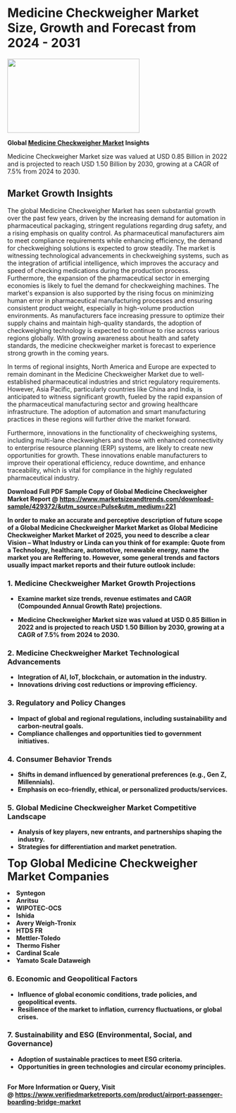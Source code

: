 <H1>Medicine Checkweigher Market Size, Growth and Forecast from 2024 - 2031</H1><img class="aligncenter size-medium wp-image-584254" src="https://thirdeyenews.in/wp-content/uploads/2024/09/Global-Market-Research-300x168.jpeg" alt="" width="300" height="168" /><p><strong>Global&nbsp;<a href="https://www.marketsizeandtrends.com/download-sample/429372/&amp;utm_source=Pulse&amp;utm_medium=221">Medicine Checkweigher Market</a> Insights</strong></p><p>Medicine Checkweigher Market size was valued at USD 0.85 Billion in 2022 and is projected to reach USD 1.50 Billion by 2030, growing at a CAGR of 7.5% from 2024 to 2030.</p><p><h2>Market Growth Insights</h2> <p>The global Medicine Checkweigher Market has seen substantial growth over the past few years, driven by the increasing demand for automation in pharmaceutical packaging, stringent regulations regarding drug safety, and a rising emphasis on quality control. As pharmaceutical manufacturers aim to meet compliance requirements while enhancing efficiency, the demand for checkweighing solutions is expected to grow steadily. The market is witnessing technological advancements in checkweighing systems, such as the integration of artificial intelligence, which improves the accuracy and speed of checking medications during the production process. Furthermore, the expansion of the pharmaceutical sector in emerging economies is likely to fuel the demand for checkweighing machines. The market's expansion is also supported by the rising focus on minimizing human error in pharmaceutical manufacturing processes and ensuring consistent product weight, especially in high-volume production environments. As manufacturers face increasing pressure to optimize their supply chains and maintain high-quality standards, the adoption of checkweighing technology is expected to continue to rise across various regions globally. With growing awareness about health and safety standards, the medicine checkweigher market is forecast to experience strong growth in the coming years.</p> <p><strong></strong></p> <p>In terms of regional insights, North America and Europe are expected to remain dominant in the Medicine Checkweigher Market due to well-established pharmaceutical industries and strict regulatory requirements. However, Asia Pacific, particularly countries like China and India, is anticipated to witness significant growth, fueled by the rapid expansion of the pharmaceutical manufacturing sector and growing healthcare infrastructure. The adoption of automation and smart manufacturing practices in these regions will further drive the market forward.</p> <p>Furthermore, innovations in the functionality of checkweighing systems, including multi-lane checkweighers and those with enhanced connectivity to enterprise resource planning (ERP) systems, are likely to create new opportunities for growth. These innovations enable manufacturers to improve their operational efficiency, reduce downtime, and enhance traceability, which is vital for compliance in the highly regulated pharmaceutical industry.</p> <p><strong></p><p><span class=""><strong>Download Full PDF Sample Copy of Global Medicine Checkweigher Market Report</strong> @ <a href="https://www.marketsizeandtrends.com/download-sample/429372/&amp;utm_source=Pulse&amp;utm_medium=221" target="_blank">https://www.marketsizeandtrends.com/download-sample/429372/&amp;utm_source=Pulse&amp;utm_medium=221</a></span></p><p>In order to make an accurate and perceptive description of future scope of a Global&nbsp;Medicine Checkweigher Market Market as Global&nbsp;Medicine Checkweigher Market Market of 2025, you need to describe a clear Vision &ndash; What Industry or Linda can you think of for example: Quote from a Technology, healthcare, automotive, renewable energy, name the market you are Reffering to. However, some general trends and factors usually impact market reports and their future outlook include:</p><h3>1.&nbsp;<strong>Medicine Checkweigher Market Growth Projections</strong></h3><ul><li>Examine market size trends, revenue estimates and CAGR (Compounded Annual Growth Rate) projections.</li><li><p>Medicine Checkweigher Market size was valued at USD 0.85 Billion in 2022 and is projected to reach USD 1.50 Billion by 2030, growing at a CAGR of 7.5% from 2024 to 2030.</p></li></ul><h3>2.&nbsp;<strong>Medicine Checkweigher Market Technological Advancements</strong></h3><ul><li>Integration of AI, IoT, blockchain, or automation in the industry.</li><li>Innovations driving cost reductions or improving efficiency.</li></ul><h3>3.&nbsp;<strong>Regulatory and Policy Changes</strong></h3><ul><li>Impact of global and regional regulations, including sustainability and carbon-neutral goals.</li><li>Compliance challenges and opportunities tied to government initiatives.</li></ul><h3>4.&nbsp;<strong>Consumer Behavior Trends</strong></h3><ul><li>Shifts in demand influenced by generational preferences (e.g., Gen Z, Millennials).</li><li>Emphasis on eco-friendly, ethical, or personalized products/services.</li></ul><h3>5.&nbsp;<strong>Global Medicine Checkweigher Market Competitive Landscape</strong></h3><ul><li>Analysis of key players, new entrants, and partnerships shaping the industry.</li><li>Strategies for differentiation and market penetration.</li></ul><p data-pm-slice="1 1 []"><span style="color: inherit; font-family: inherit; font-size: 25px;">Top Global Medicine Checkweigher Market Companies</span></p><div class="" data-test-id=""><p><li>Syntegon</li><li> Anritsu</li><li> WIPOTEC-OCS</li><li> Ishida</li><li> Avery Weigh-Tronix</li><li> HTDS FR</li><li> Mettler-Toledo</li><li> Thermo Fisher</li><li> Cardinal Scale</li><li> Yamato Scale Dataweigh</li></p></div><h3>6.&nbsp;<strong>Economic and Geopolitical Factors</strong></h3><ul><li>Influence of global economic conditions, trade policies, and geopolitical events.</li><li>Resilience of the market to inflation, currency fluctuations, or global crises.</li></ul><h3>7.&nbsp;<strong>Sustainability and ESG (Environmental, Social, and Governance)</strong></h3><ul><li>Adoption of sustainable practices to meet ESG criteria.</li><li>Opportunities in green technologies and circular economy principles.</li></ul><h2><strong style="font-size: 14px;">For More Information or Query, Visit @&nbsp;</strong><a style="background-color: #ffffff; font-size: 14px;" href="https://www.marketsizeandtrends.com/report/medicine-checkweigher-market/" target="_blank">https://www.verifiedmarketreports.com/product/airport-passenger-boarding-bridge-market</a></h2>
